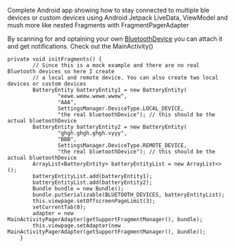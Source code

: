 Complete Android app showing how to stay connected to multiple ble devices or custom devices using Android Jetpack LiveData, ViewModel and mush more like nested Fragments with FragmentPagerAdapter

By scanning for and optaining your own  <a href="https://developer.android.com/reference/kotlin/android/bluetooth/BluetoothDevice">BluetoothDevice</a> 
you can attach it and get notifications. Check out the MainActivity()

```
private void initFragments() {
        // Since this is a mock example and there are no real Bluetooth devices so here I create
        // a local and remote device. You can also create two local devices or custom devices
        BatteryEntity batteryEntity1 = new BatteryEntity(
                "eewe.weew.wewe.wwew",
                "AAA",
                SettingsManager.DeviceType.LOCAL_DEVICE,
                "the real bluetoothDevice"); // this should be the actual bluetoothDevice
        BatteryEntity batteryEntity2 = new BatteryEntity(
                "ghgh.ghgh.ghgh.vyyy",
                "BBB",
                SettingsManager.DeviceType.REMOTE_DEVICE,
                "the real bluetoothDevice"); // this should be the actual bluetoothDevice
        ArrayList<BatteryEntity> batteryEntityList = new ArrayList<>();
        batteryEntityList.add(batteryEntity1);
        batteryEntityList.add(batteryEntity2);
        Bundle bundle = new Bundle();
        bundle.putSerializable(BLUETOOTH_DEVICES, batteryEntityList);
        this.viewpage.setOffscreenPageLimit(3);
        setCurrentTab(0);
        adapter = new MainActivityPagerAdapter(getSupportFragmentManager(), bundle);
        this.viewpage.setAdapter(new MainActivityPagerAdapter(getSupportFragmentManager(), bundle));
    }
```


